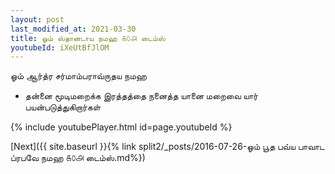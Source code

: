 ```yaml
---
layout: post
last_modified_at: 2021-03-30
title: ஓம் ஸ்தானடாய நமஹ ௧௦௮ டைம்ஸ்
youtubeId: iXeUtBfJlOM
---
```

 
 
 ஓம் ஆர்த்ர சர்மாம்பராவ்ருதய நமஹ  
 
 -  தன்னை மூடிமறைக்க இரத்தத்தை நனைத்த யானை மறைவை யார் பயன்படுத்துகிறார்கள் 
 
  
 
  
 
 
 
 
 
 


{% include youtubePlayer.html id=page.youtubeId %}
 
[Next]({{ site.baseurl }}{% link  split2/_posts/2016-07-26-ஓம் பூத பவ்ய பாவாட ப்ரபவே நமஹ ௧௦௮ டைம்ஸ்.md%})
 
